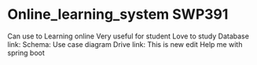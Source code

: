 # Online_learning_system SWP391
Can use to Learning online
Very useful for student
Love to study
Database link:
Schema:
Use case diagram
Drive link: 
This is new edit
Help me with spring boot
